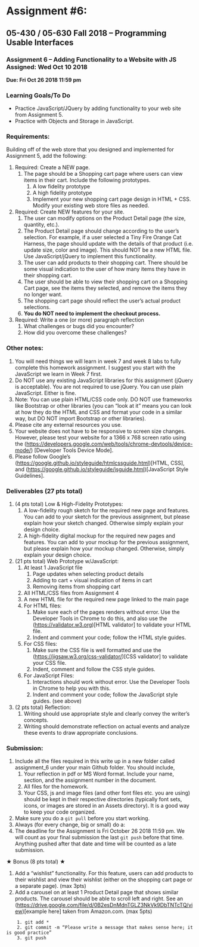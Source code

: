 # Assignment #6:

## 05-430 / 05-630 Fall 2018 – Programming Usable Interfaces
### Assignment 6 – Adding Functionality to a Website with JS Assigned: Wed Oct 10 2018
**Due: Fri Oct 26 2018 11:59 pm**

### Learning Goals/To Do
- Practice JavaScript/JQuery by adding functionality to your web site from Assignment 5.
- Practice with Objects and Storage in JavaScript.

### Requirements:
Building off of the web store that you designed and implemented for Assignment 5, add the following:
1. Required: Create a NEW page.
    1. The page should be a Shopping cart page where users can view items in their cart. Include the following prototypes.
        1. A low fidelity prototype
        2. A high fidelity prototype
        3. Implement your new shopping cart page design in HTML + CSS. Modify your existing web store files as needed.
2. Required: Create NEW features for your site.
    1. The user can modify options on the Product Detail page (the size, quantity, etc.).
    2. The Product Detail page should change according to the user’s selection. For example, if a user selected a ​Tiny​​ ​Fire Orange​​ Cat Harness, the page should update with the details of that product (i.e. update size, color and image). This should NOT be a new HTML file. Use JavaScript/jQuery to implement this functionality.
    3. The user can add products to their shopping cart. There should be some visual indication to the user of how many items they have in their shopping cart.
    4. The user should be able to view their shopping cart on a Shopping Cart page, see the items they selected, and remove the items they no longer want.
    5. The shopping cart page should reflect the user’s actual product selections.
    6. **You do NOT need to implement the checkout process.**
3. Required: Write a one (or more) paragraph reflection
    1. What challenges or bugs did you encounter?
    2. How did you overcome these challenges?
    
### Other notes:
1. You will need things we will learn in week 7 and week 8 labs to fully complete this homework assignment. I suggest you start with the JavaScript we learn in Week 7 first.
2. Do NOT use any existing JavaScript libraries for this assignment (jQuery is acceptable). You are not required to use jQuery. You can use plain JavaScript. Either is fine.
3. Note: You can use plain HTML/CSS code only. DO NOT use frameworks like Bootstrap or other libraries (you can “look at it” means you can look at how they do the HTML and CSS and format your code in a similar way, but DO NOT import Bootstrap or other libraries).
4. Please cite any external resources you use.
5. Your website does not have to be responsive to screen size changes. However, please test your website for a 1366 x 768 screen ratio using the (https://developers.google.com/web/tools/chrome-devtools/device-mode/) [Developer Tools Device Mode].
6. Please follow Google’s (https://google.github.io/styleguide/htmlcssguide.html)[HTML, CSS], and (https://google.github.io/styleguide/jsguide.html)[JavaScript Style Guidelines].

### Deliverables (27 pts total)
1. (4 pts total) Low & High-Fidelity Prototypes:
    1. A low-fidelity rough sketch for the required new page and features. You can add to your sketch for the previous assignment, but please explain how your sketch changed. Otherwise simply explain your design choice.
    2. A high-fidelity digital mockup for the required new pages and features. You can add to your mockup for the previous assignment, but please explain how your mockup changed. Otherwise, simply explain your design choice.
2. (21 pts total) Web Prototype w/JavaScript:
    1. At least 1 JavaScript file
        1. Page updates when selecting product details
        2. Adding to cart + visual indication of items in cart
        3. Removing items from shopping cart
    2. All HTML/CSS files from Assignment 4
    3. A new HTML file for the required new page linked to the main page
    4. For HTML files:
        1. Make sure each of the pages renders without error. Use the Developer Tools in Chrome to do this, and also use the (https://validator.w3.org)[HTML validator] to validate your HTML file.
        2. Indent and comment your code; follow the HTML style guides.
    5. For CSS files:
        1. Make sure the CSS file is well formatted and use the (https://jigsaw.w3.org/css-validator/)[CSS validator] to validate your CSS file.
        2. Indent, comment and follow the CSS style guides.
    6. For JavaScript Files:
        1. Interactions should work without error. Use the Developer Tools in Chrome to help you with this.
        2. Indent and comment your code; follow the JavaScript style guides. (see above)
3. (2 pts total) Reflection:
    1. Writing should use appropriate style and clearly convey the writer’s concepts.
    2. Writing should demonstrate reflection on actual events and analyze these events to draw appropriate conclusions.
     
### Submission:
1. Include all the files required in this write up in a new folder called assignment_6 under your main Github folder. You should include,
    1. Your reflection in pdf or MS Word format. Include your name, section, and the assignment number in the document.
    2. All files for the homework.
    3. Your CSS, js and image files (and other font files etc. you are using) should be kept in their respective directories (typically font sets, icons, or images are stored in an Assets directory). It is a good way to keep your code organized.
2. Make sure you do a ```git pull``` before you start working.
3. Always (for every change, big or small) do a:
4. The deadline for the Assignment is Fri October 26 2018 11:59 pm. We will count as your final submission the last ```git push``` before that time. Anything pushed after that date and time will be counted as a late submission.

★ Bonus (8 pts total) ★
1. Add a “wishlist” functionality. For this feature, users can add products to their wishlist
and view their wishlist (either on the shopping cart page or a separate page). (max 3pts)
2. Add a carousel on at least 1 Product Detail page that shows similar products. The
carousel should be able to scroll left and right. See an (https://drive.google.com/file/d/0B2esDnMdnTGLZ3NkVk9DbTNTcTQ/view)[example here] taken from Amazon.com. (max 5pts)
```    
    1. git add *
    2. git commit -m “Please write a message that makes sense here; it is good practice”
    3. git push
```   